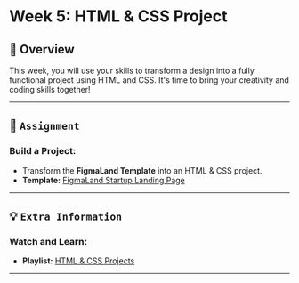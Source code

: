 # Week 5: HTML & CSS Project

## 🚀 Overview

This week, you will use your skills to transform a design into a fully functional project using HTML and CSS. It's time to bring your creativity and coding skills together!

---

## 📝 `Assignment`

### Build a Project:

- Transform the **FigmaLand Template** into an HTML & CSS project.
- **Template:** [FigmaLand Startup Landing Page](<https://www.figma.com/design/kiP08lOk3FzDVQLSGoYKtS/Figma-startup-landing-page-dark-(Community)?node-id=0-3517&t=74tML5kr3bkw41j8-0>)

---

## 💡 `Extra Information`

### Watch and Learn:

- **Playlist:** [HTML & CSS Projects](https://www.youtube.com/watch?v=-2UNIZ0dTk8&list=PLDoPjvoNmBAzwHGR6LpFIIcXKeXUc4AnN&pp=iAQB)

---
